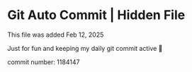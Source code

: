 # Git Auto Commit | Hidden File

This file was added Feb 12, 2025

Just for fun and keeping my daily git commit active 🤪

commit number: 1184147
